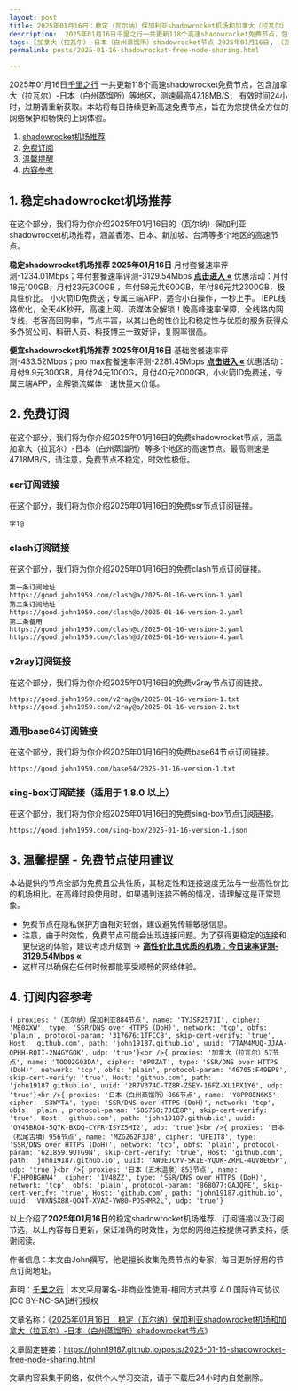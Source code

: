 ```yaml
---
layout: post
title: 2025年01月16日：稳定（瓦尔纳）保加利亚shadowrocket机场和加拿大（拉瓦尔）-日本（白州蒸馏所）shadowrocket节点
description:  2025年01月16日千里之行一共更新118个高速shadowrocket免费节点，包含加拿大（拉瓦尔）-日本（白州蒸馏所）等地区，测速最高47.18MB/S， 有效时间24小时，过期请重新获取。本站将每日持续更新高速免费节点，旨在为您提供全方位的网络保护和畅快的上网体验
tags: [加拿大（拉瓦尔）-日本（白州蒸馏所）shadowrocket节点 2025年01月16日, （瓦尔纳）保加利亚稳定shadowrocket机场推荐 2025年01月16日]
permalink: posts/2025-01-16-shadowrocket-free-node-sharing.html

---
```



2025年01月16日[千里之行](https://john19187.github.io) 一共更新118个高速shadowrocket免费节点，包含加拿大（拉瓦尔）-日本（白州蒸馏所）等地区，测速最高47.18MB/S， 有效时间24小时，过期请重新获取。本站将每日持续更新高速免费节点，旨在为您提供全方位的网络保护和畅快的上网体验。

1. [shadowrocket机场推荐](#1-稳定shadowrocket机场推荐)
2. [免费订阅](#2-免费订阅)
3. [温馨提醒](#3-温馨提醒---免费节点使用建议)
4. [内容参考](#4-订阅内容参考)

## 1. 稳定shadowrocket机场推荐

在这个部分，我们将为你介绍2025年01月16日的（瓦尔纳）保加利亚shadowrocket机场推荐，涵盖香港、日本、新加坡、台湾等多个地区的高速节点。

<div class="good cat1"><strong>稳定shadowrocket机场推荐 2025年01月16日</strong> 月付套餐速率评测-1234.01Mbps；年付套餐速率评测-3129.54Mbps <strong><a href="https://good.john1959.com/lepl/2025-01-16" target="_blank">点击进入 «</a></strong> 优惠活动：月付18元100GB，月付23元300GB ，年付58元共600GB，年付86元共2300GB，极具性价比。 小火箭ID免费送；专属三端APP，适合小白操作，一秒上手。 IEPL线路优化，全天4K秒开，高速上网，流媒体全解锁！晚高峰速率保障，全线路内网专线，老客高回购率，节点丰富，以其出色的性价比和稳定性与优质的服务获得众多外贸公司、科研人员、科技博主一致好评，复购率很高。</div><div class="good cat2">

<strong>便宜shadowrocket机场推荐 2025年01月16日</strong> 基础套餐速率评测-433.52Mbps；pro max套餐速率评测-2281.45Mbps <strong><a href="https://good.john1959.com/cheap/2025-01-16" target="_blank">点击进入 «</a></strong> 优惠活动：月付9.9元300GB，月付24元1000G，月付40元2000GB，小火箭ID免费送，专属三端APP，全解锁流媒体！速快量大价低。</div>

## 2. 免费订阅

在这个部分，我们将为你介绍2025年01月16日的免费shadowrocket节点，涵盖加拿大（拉瓦尔）-日本（白州蒸馏所）等多个地区的高速节点。最高测速是47.18MB/S，请注意，免费节点不稳定，时效性极低。

### ssr订阅链接

在这个部分，我们将为你介绍2025年01月16日的免费ssr节点订阅链接。

```
字1@
```

### clash订阅链接

在这个部分，我们将为你介绍2025年01月16日的免费clash节点订阅链接。

```
第一条订阅地址
https://good.john1959.com/clash@a/2025-01-16-version-1.yaml
第二条订阅地址
https://good.john1959.com/clash@b/2025-01-16-version-2.yaml
第二条备用
https://good.john1959.com/clash@c/2025-01-16-version-3.yaml
https://good.john1959.com/clash@d/2025-01-16-version-4.yaml
```

### v2ray订阅链接

在这个部分，我们将为你介绍2025年01月16日的免费v2ray节点订阅链接。

```
https://good.john1959.com/v2ray@a/2025-01-16-version-1.txt
https://good.john1959.com/v2ray@b/2025-01-16-version-2.txt
```

### 通用base64订阅链接

在这个部分，我们将为你介绍2025年01月16日的免费base64节点订阅链接。

```
https://good.john1959.com/base64/2025-01-16-version-1.txt
```

### sing-box订阅链接（适用于 1.8.0 以上）

在这个部分，我们将为你介绍2025年01月16日的免费sing-box节点订阅链接。

```
https://good.john1959.com/sing-box/2025-01-16-version-1.json
```

## 3. 温馨提醒 - 免费节点使用建议

本站提供的节点全部为免费且公共性质，其稳定性和连接速度无法与一些高性价比的机场相比。在高峰时段使用时，如果遇到连接不畅的情况，请理解这是正常现象。

- 免费节点在隐私保护方面相对较弱，建议避免传输敏感信息。
- 注意，由于时效性，免费节点可能会出现连接问题。为了获得更稳定的连接和更快速的体验，建议考虑升级到 → <strong>[高性价比且优质的机场：今日速率评测- 3129.54Mbps «](https://good.john1959.com/lepl/2025-01-16)</strong>
- 这样可以确保在任何时候都能享受顺畅的网络体验。

## 4. 订阅内容参考

```
{ proxies: '（瓦尔纳）保加利亚884节点', name: 'TYJSR2571I', cipher: 'ME0XXW', type: 'SSR/DNS over HTTPS (DoH)', network: 'tcp', obfs: 'plain', protocol-param: '317676:1TFCCB', skip-cert-verify: 'true', Host: 'github.com', path: 'john19187.github.io', uuid: '7TAM4MUQ-JJAA-QPHH-RQII-2N4GYGOK', udp: 'true'}<br />{ proxies: '加拿大（拉瓦尔）57节点', name: 'TOD02G03DA', cipher: '0PUZAT', type: 'SSR/DNS over HTTPS (DoH)', network: 'tcp', obfs: 'plain', protocol-param: '46705:F49EP8', skip-cert-verify: 'true', Host: 'github.com', path: 'john19187.github.io', uuid: '2R7V374C-TZ8R-Z5EY-16FZ-XL1PX1Y6', udp: 'true'}<br />{ proxies: '日本（白州蒸馏所）866节点', name: 'Y8PP8EN6K5', cipher: 'S3WYTA', type: 'SSR/DNS over HTTPS (DoH)', network: 'tcp', obfs: 'plain', protocol-param: '586750:7JCE8P', skip-cert-verify: 'true', Host: 'github.com', path: 'john19187.github.io', uuid: 'OY45BRO8-5Q7K-BXDQ-CYFR-ISYZ5MI2', udp: 'true'}<br />{ proxies: '日本（松尾古墳）956节点', name: 'MZGZ62F3J8', cipher: 'UFE1T8', type: 'SSR/DNS over HTTPS (DoH)', network: 'tcp', obfs: 'plain', protocol-param: '621859:9UTG9N', skip-cert-verify: 'true', Host: 'github.com', path: 'john19187.github.io', uuid: 'AW0EJCYV-SKIE-YQOK-ZRPL-4QV8E6SP', udp: 'true'}<br />{ proxies: '日本（五木温泉）853节点', name: 'FJHP0BGHN4', cipher: '1V4BZZ', type: 'SSR/DNS over HTTPS (DoH)', network: 'tcp', obfs: 'plain', protocol-param: '868077:GAJQFE', skip-cert-verify: 'true', Host: 'github.com', path: 'john19187.github.io', uuid: 'VUXNSX8R-QO4T-XVAZ-YWB0-POSHMR2L', udp: 'true'}
```

以上介绍了<strong>2025年01月16日</strong>的稳定shadowrocket机场推荐、订阅链接以及订阅节选，以上内容每日更新，保证准确的时效性，为您的网络连接提供可靠支持，感谢阅读。

作者信息：本文由John撰写，他是擅长收集免费节点的专家，每日更新好用的节点订阅地址。

声明：[千里之行](https://john19187.github.io) | 本文采用署名-非商业性使用-相同方式共享 4.0 国际许可协议[CC BY-NC-SA]进行授权

文章名称：《[2025年01月16日：稳定（瓦尔纳）保加利亚shadowrocket机场和加拿大（拉瓦尔）-日本（白州蒸馏所）shadowrocket节点](https://john19187.github.io/posts/2025-01-16-shadowrocket-free-node-sharing.html)》

文章固定链接：https://john19187.github.io/posts/2025-01-16-shadowrocket-free-node-sharing.html


文章内容采集于网络，仅供个人学习交流，请于下载后24小时内自觉删除。
